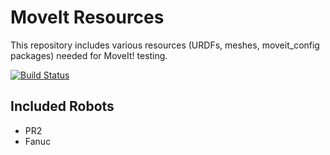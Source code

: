 MoveIt Resources
================

This repository includes various resources (URDFs, meshes, moveit_config packages) needed for MoveIt! testing.

[![Build Status](https://travis-ci.org/ros-planning/moveit_resources.png?branch=master)](https://travis-ci.org/ros-planning/moveit_resources)

## Included Robots

- PR2
- Fanuc
